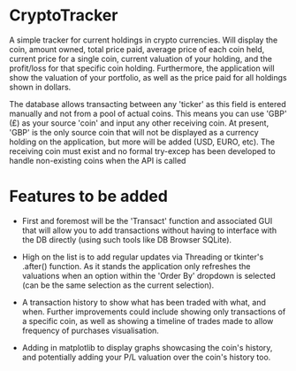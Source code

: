 # CryptoTracker

A simple tracker for current holdings in crypto currencies. Will display the coin, amount owned, total price paid, average price of each coin held, current price for a single coin, current valuation of your holding, and the profit/loss for that specific coin holding. Furthermore, the application will show the valuation of your portfolio, as well as the price paid for all holdings shown in dollars.

The database allows transacting between any 'ticker' as this field is entered manually and not from a pool of actual coins. This means you can use 'GBP' (£) as your source 'coin' and input any other receiving coin. At present, 'GBP' is the only source coin that will not be displayed as a currency holding on the application, but more will be added (USD, EURO, etc). The receiving coin must exist and no formal try-excep has been developed to handle non-existing coins when the API is called

# Features to be added

* First and foremost will be the 'Transact' function and associated GUI that will allow you to add transactions without having to interface with the DB directly (using such tools like DB Browser SQLite).

* High on the list is to add regular updates via Threading or tkinter's .after() function. As it stands the application only refreshes the valuations when an option within the 'Order By' dropdown is selected (can be the same selection as the current selection).

* A transaction history to show what has been traded with what, and when. Further improvements could include showing only transactions of a specific coin, as well as showing a timeline of trades made to allow frequency of purchases visualisation.

* Adding in matplotlib to display graphs showcasing the coin's history, and potentially adding your P/L valuation over the coin's history too.
